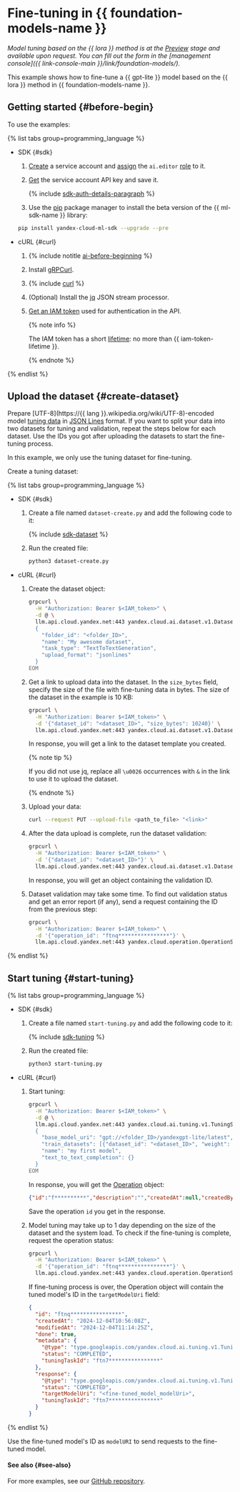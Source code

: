 # Fine-tuning in {{ foundation-models-name }}

_Model tuning based on the {{ lora }} method is at the [Preview](../../../overview/concepts/launch-stages.md) stage and available upon request. You can fill out the form in the [management console]({{ link-console-main }}/link/foundation-models/)._

This example shows how to fine-tune a {{ gpt-lite }} model based on the {{ lora }} method in {{ foundation-models-name }}. 

## Getting started {#before-begin}

To use the examples:

{% list tabs group=programming_language %}

- SDK {#sdk}

  1. [Create](../../../iam/operations/sa/create.md) a service account and [assign](../../../iam/operations/sa/assign-role-for-sa.md) the `ai.editor` [role](../../../foundation-models/security/index.md#languageModels-user) to it.
  1. [Get](../../../iam/operations/api-key/create.md) the service account API key and save it.

      {% include [sdk-auth-details-paragraph](../../../_includes/foundation-models/sdk-auth-details-paragraph.md) %}
  1. Use the [pip](https://pip.pypa.io/en/stable/) package manager to install the beta version of the {{ ml-sdk-name }} library:

    ```bash
    pip install yandex-cloud-ml-sdk --upgrade --pre
    ```

- cURL {#curl}

  1. {% include notitle [ai-before-beginning](../../../_includes/foundation-models/yandexgpt/ai-before-beginning.md) %}
  1. Install [gRPCurl](https://github.com/fullstorydev/grpcurl).
  1. {% include [curl](../../../_includes/curl.md) %}
  1. (Optional) Install the [jq](https://stedolan.github.io/jq/) JSON stream processor.
  1. [Get an IAM token](../../../iam/operations/iam-token/create.md) used for authentication in the API.
  
     {% note info %}

     The IAM token has a short [lifetime](../../../iam/concepts/authorization/iam-token.md#lifetime): no more than {{ iam-token-lifetime }}.

     {% endnote %}
   
{% endlist %}

## Upload the dataset {#create-dataset}

Prepare [UTF-8](https://{{ lang }}.wikipedia.org/wiki/UTF-8)-encoded model [tuning data](../../concepts/tuning/index.md#generation-data) in [JSON Lines](https://jsonlines.org/) format. If you want to split your data into two datasets for tuning and validation, repeat the steps below for each dataset. Use the IDs you got after uploading the datasets to start the fine-tuning process.

In this example, we only use the tuning dataset for fine-tuning. 

Create a tuning dataset:

{% list tabs group=programming_language %}

- SDK {#sdk}

  1. Create a file named `dataset-create.py` and add the following code to it:

     {% include [sdk-dataset](../../../_includes/foundation-models/examples/dataset-sdk.md) %}

  1. Run the created file:

     ```bash
     python3 dataset-create.py
     ```

- cURL {#curl}

  1. Create the dataset object:
  
     ```bash
     grpcurl \
       -H "Authorization: Bearer $<IAM_token>" \
       -d @ \
       llm.api.cloud.yandex.net:443 yandex.cloud.ai.dataset.v1.DatasetService/Create <<EOM
       {
         "folder_id": "<folder_ID>", 
         "name": "My awesome dataset", 
         "task_type": "TextToTextGeneration", 
         "upload_format": "jsonlines"
       }
     EOM
     ```

  1. Get a link to upload data into the dataset. In the `size_bytes` field, specify the size of the file with fine-tuning data in bytes. The size of the dataset in the example is 10 KB: 
  
     ```bash
     grpcurl \
       -H "Authorization: Bearer $<IAM_token>" \
       -d '{"dataset_id": "<dataset_ID>", "size_bytes": 10240}' \
       llm.api.cloud.yandex.net:443 yandex.cloud.ai.dataset.v1.DatasetService/GetUploadDraftUrl | jq
       ```

     In response, you will get a link to the dataset template you created.

     {% note tip %}
      
     If you did not use jq, replace all `\u0026` occurrences with `&` in the link to use it to upload the dataset.

     {% endnote %}

  1. Upload your data:
  
      ```bash 
      curl --request PUT --upload-file <path_to_file> "<link>"
      ```

  1. After the data upload is complete, run the dataset validation:
  
      ```bash
      grpcurl \
        -H "Authorization: Bearer $<IAM_token>" \
        -d '{"dataset_id": "<dataset_ID>"}' \
        llm.api.cloud.yandex.net:443 yandex.cloud.ai.dataset.v1.DatasetService/Validate
      ```

      In response, you will get an object containing the validation ID. 

  1. Dataset validation may take some time. To find out validation status and get an error report (if any), send a request containing the ID from the previous step:
  
     ```bash
     grpcurl \
       -H "Authorization: Bearer $<IAM_token>" \
       -d '{"operation_id": "ftnq****************"}' \
       llm.api.cloud.yandex.net:443 yandex.cloud.operation.OperationService/Get
     ```

{% endlist %}

## Start tuning {#start-tuning}

{% list tabs group=programming_language %}

- SDK {#sdk}

  1. Create a file named `start-tuning.py` and add the following code to it:

     {% include [sdk-tuning](../../../_includes/foundation-models/examples/tuning-sdk.md) %}

  1. Run the created file:

     ```bash
     python3 start-tuning.py
     ```

- cURL {#curl}
  
  1. Start tuning:
  
     ```bash
     grpcurl \
       -H "Authorization: Bearer $<IAM_token>" \
       -d @ \
       llm.api.cloud.yandex.net:443 yandex.cloud.ai.tuning.v1.TuningService/Tune <<EOM
       {
         "base_model_uri": "gpt://<folder_ID>/yandexgpt-lite/latest",
         "train_datasets": [{"dataset_id": "<dataset_ID>", "weight": 1.0}],
         "name": "my first model",
         "text_to_text_completion": {}
       } 
     EOM
     ```

     In response, you will get the [Operation](../../../api-design-guide/concepts/operation.md) object:

     ```json
     {"id":"f**********","description":"","createdAt":null,"createdBy":"","modifiedAt":null,"done":false,"metadata":null}
     ```

     Save the operation `id` you get in the response.

  1. Model tuning may take up to 1 day depending on the size of the dataset and the system load. To check if the fine-tuning is complete, request the operation status:
  
     ```bash
     grpcurl \
       -H "Authorization: Bearer $<IAM_token>" \
       -d '{"operation_id": "ftnq****************"}' \
       llm.api.cloud.yandex.net:443 yandex.cloud.operation.OperationService/Get
     ```

     If fine-tuning process is over, the Operation object will contain the tuned model's ID in the `targetModelUri` field:

     ```json
     {
       "id": "ftnq****************",
       "createdAt": "2024-12-04T10:56:08Z",
       "modifiedAt": "2024-12-04T11:14:25Z",
       "done": true,
       "metadata": {
         "@type": "type.googleapis.com/yandex.cloud.ai.tuning.v1.TuningMetadata",
         "status": "COMPLETED",
         "tuningTaskId": "ftn7****************"
       },
       "response": {
         "@type": "type.googleapis.com/yandex.cloud.ai.tuning.v1.TuningResponse",
         "status": "COMPLETED",
         "targetModelUri": "<fine-tuned_model_modelUri>",
         "tuningTaskId": "ftn7****************"
       }
     }
     ```


{% endlist %}

Use the fine-tuned model's ID as `modelURI` to send requests to the fine-tuned model.

#### See also {#see-also}

For more examples, see our [GitHub repository](https://github.com/yandex-cloud/yandex-cloud-ml-sdk/tree/classifiers_tuning/examples/sync/tuning).
